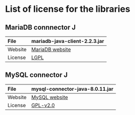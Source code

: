 # List of license for the libraries

## MariaDB connnector J

|File           |mariadb-java-client-2.2.3.jar                                                  |
|:--------------|:------------------------------------------------------------------------------|
|Website        |[MariaDB website](https://mariadb.com/kb/en/library/about-mariadb-connector-j/)|
|License        |[LGPL](http://www.gnu.org/licenses/lgpl.html)                                  |

## MySQL connector J

|File           |mysql-connector-java-8.0.11.jar                                                |
|:--------------|:------------------------------------------------------------------------------|
|Website        |[MySQL website](https://dev.mysql.com/downloads/connector/j/)                  |
|License        |[GPL-v2.0](http://www.gnu.org/licenses/old-licenses/gpl-2.0.html)              |
